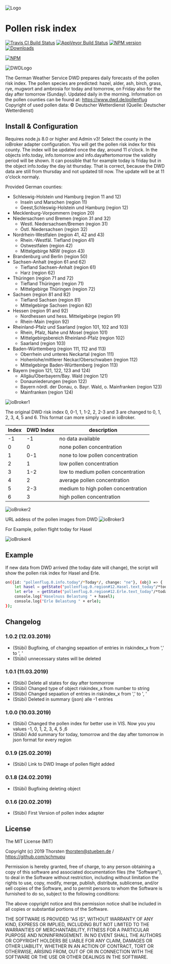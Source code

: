 ![Logo](admin/pollenflug.png)

# Pollen risk index
[![Travis CI Build Status](https://travis-ci.org/schmupu/ioBroker.pollenflug.svg?branch=master)](https://travis-ci.org/schmupu/ioBroker.pollenflug)
[![AppVeyor Build Status](https://ci.appveyor.com/api/projects/status/github/schmupu/ioBroker.pollenflug?branch=master&svg=true)](https://ci.appveyor.com/project/schmupu/ioBroker-pollenflug/)
[![NPM version](http://img.shields.io/npm/v/iobroker.pollenflug.svg)](https://www.npmjs.com/package/iobroker.pollenflug)
[![Downloads](https://img.shields.io/npm/dm/iobroker.pollenflug.svg)](https://www.npmjs.com/package/iobroker.pollenflug)

[![NPM](https://nodei.co/npm/iobroker.pollenflug.png?downloads=true)](https://nodei.co/npm/iobroker.pollenflug/)


![DWDLogo](docs/dwdlogo.png)

The German Weather Service DWD prepares daily forecasts of the pollen risk index.
The pollen species are predicted: hazel, alder, ash, birch, grass, rye, mugwort and
ambrosia for today and tomorrow, on Friday also for the day after tomorrow (Sunday).
Updated daily in the morning.
Information on the pollen counties can be found at: https://www.dwd.de/pollenflug
Copyright of used pollen data: © Deutscher Wetterdienst (Quelle: Deutscher Wetterdienst)

## Install & Configuration
Requires node.js 8.0 or higher and Admin v3! Select the county in the ioBroker adapter
configuration. You will get the pollen risk index for this county. The index will be updated 
once the day, around 11 o'clock.
In the objects info.today, info.tomorrow and info.dayaftertomorrow the validity period will be shown.
It can possible that for example today is friday but in the object info.today the day ist thursday. 
That is correct, because the DWD data are still from thursday and not updated till now. The update will be
at 11 o'clock normaly.  

Provided German counties:

* Schleswig-Holstein und Hamburg (region 11 and 12)
    * Inseln und Marschen (region 11)
    * Geest,Schleswig-Holstein und Hamburg (region 12)
* Mecklenburg-Vorpommern  (region 20)
* Niedersachsen und Bremen  (region 31 and 32)
    * Westl. Niedersachsen/Bremen (region 31)
    * Östl. Niedersachsen (region 32)
* Nordrhein-Westfalen (region 41, 42 and 43)
    * Rhein.-Westfäl. Tiefland (region 41)
    * Ostwestfalen (region 42)
    * Mittelgebirge NRW (region 43)
* Brandenburg und Berlin (region 50)
* Sachsen-Anhalt  (region 61 and 62)
    * Tiefland Sachsen-Anhalt (region 61)
    * Harz (region 62)
* Thüringen (region 71 and 72)
    * Tiefland Thüringen (region 71)
    * Mittelgebirge Thüringen (region 72)
* Sachsen  (region 81 and 82)
    * Tiefland Sachsen (region 81)
    * Mittelgebirge Sachsen (region 82)
* Hessen  (region 91 and 92)
    * Nordhessen und hess. Mittelgebirge (region 91)
    * Rhein-Main (region 92)
* Rheinland-Pfalz und Saarland  (region 101, 102 and 103)
    * Rhein, Pfalz, Nahe und Mosel (region 101)
    * Mittelgebirgsbereich Rheinland-Pfalz (region 102)
    * Saarland (region 103)
* Baden-Württemberg  (region 111, 112 and 113)
    * Oberrhein und unteres Neckartal (region 111)
    * Hohenlohe/mittlerer Neckar/Oberschwaben (region 112)
    * Mittelgebirge Baden-Württemberg (region 113)
* Bayern (region 121, 122, 123 and 124)
    * Allgäu/Oberbayern/Bay. Wald (region 121)
    * Donauniederungen (region 122)
    * Bayern nördl. der Donau, o. Bayr. Wald, o. Mainfranken (region 123)
    * Mainfranken (region 124)

![ioBroker1](docs/iobroker-pollenflug1.png)

The original DWD risk index 0, 0-1, 1, 1-2, 2, 2-3 and 3 are changed to 0, 1, 2, 3, 4, 5 and 6. 
This format can more simply used in ioBroker.  

| Index | DWD Index | description                      	  |
|-----	|---------- |------------------------------------ |
| -1   	| -1        | no data available                   |
| 0   	| 0         | none pollen concentration           | 
| 1 	| 0-1       | none to low pollen concentration    | 
| 2   	| 1         | low pollen concentration        	  | 
| 3 	| 1-2       | low to medium pollen concentration  | 
| 4   	| 2         | average pollen concentration        | 
| 5 	| 2-3       | medium to high pollen concentration | 
| 6   	| 3         | high pollen concentration           |

![ioBroker2](docs/iobroker-pollenflug2.png)


URL addess of the pollen images from DWD
![ioBroker3](docs/iobroker-pollenflug3.png)


For Example, pollen flight today for Hasel

![ioBroker4](https://www.dwd.de/DWD/warnungen/medizin/pollen/pollen_1_0.png)


## Example
If new data from DWD arrived (the today date will change), the script will show the 
pollen risk index for Hasel and Erle. 

```sh
on({id: "pollenflug.0.info.today"/*Today*/, change: "ne"}, (obj) => {
    let hasel = getState("pollenflug.0.region#12.Hasel.text_today"/*today*/).val;
    let erle  = getState("pollenflug.0.region#12.Erle.text_today"/*today*/).val;
    console.log("Haselnuss Belastung " + hasel);
    console.log("Erle Belastung " + erle);
});
```

## Changelog

### 1.0.2 (12.03.2019)
* (Stübi) Bugfixing, of changing sepaation of entries in riskindex_x from ',' to ', '
* (Stübi) unnecessary states will be deleted

### 1.0.1 (11.03.2019)
* (Stübi) Delete all states for day after tommorrow 
* (Stübi) Changed type of object riskindex_x from number to string
* (Stübi) Changed sepaation of entries in riskindex_x from ',' to ', '
* (Stübi) Deleted in summary (json) alle -1 entries

### 1.0.0 (10.03.2019)
* (Stübi) Changed the pollen index for better use in VIS. Now you you values -1, 0, 1, 2, 3, 4, 5 ,6
* (Stübi) Add summary for today, tomorrow and the day after tomorrow in json format for every region

### 0.1.9 (25.02.2019)
* (Stübi) Link to DWD Image of pollen flight added

### 0.1.8 (24.02.2019)
* (Stübi) Bugfixing deleting object

### 0.1.6 (20.02.2019)
* (Stübi) First Version of pollen index adapter


## License
The MIT License (MIT)

Copyright (c) 2019 Thorsten <thorsten@stueben.de> / <https://github.com/schmupu>

Permission is hereby granted, free of charge, to any person obtaining a copy
of this software and associated documentation files (the "Software"), to deal
in the Software without restriction, including without limitation the rights
to use, copy, modify, merge, publish, distribute, sublicense, and/or sell
copies of the Software, and to permit persons to whom the Software is
furnished to do so, subject to the following conditions:

The above copyright notice and this permission notice shall be included in
all copies or substantial portions of the Software.

THE SOFTWARE IS PROVIDED "AS IS", WITHOUT WARRANTY OF ANY KIND, EXPRESS OR
IMPLIED, INCLUDING BUT NOT LIMITED TO THE WARRANTIES OF MERCHANTABILITY,
FITNESS FOR A PARTICULAR PURPOSE AND NONINFRINGEMENT. IN NO EVENT SHALL THE
AUTHORS OR COPYRIGHT HOLDERS BE LIABLE FOR ANY CLAIM, DAMAGES OR OTHER
LIABILITY, WHETHER IN AN ACTION OF CONTRACT, TORT OR OTHERWISE, ARISING FROM,
OUT OF OR IN CONNECTION WITH THE SOFTWARE OR THE USE OR OTHER DEALINGS IN
THE SOFTWARE.
